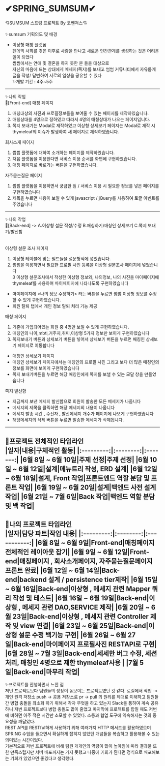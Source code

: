 # ✔SPRING_SUMSUM✔ 
💘SUMSUM 스프링 프로젝트 By 코벤져스💘
<br><br>
✨sumsum 기획의도 및 배경
- 이상형 매칭 플랫폼 <br>
펜데믹 사회를 겪은 이후로 사람을 만나고 새로운 인간관계를 생성하는 것은 어려운 일이 되었다<br>
썸썸에서는 연애 및 결혼을 하지 못한 분 들을 대상으로<br>
자신의 마음에 드는 상대에게 메세지(쪽지)를 보내고 썸썸 커뮤니티에서 자유롭게 글을 작성/ 답변하여 서로의 일상을 공유할 수 있다 <br>
✨개발 기간 : 4주~5주 <br>
----------------------------------------------------------------------------------------------------------------------
✨나의 작업<br>
🎈[Front-end]
매칭 페이지<br>
1. 매칭대상의 사진과 프로필정보들을 보여줄 수 있는 페이지를 제작하였습니다.<br>
2. 매칭상대를 4명으로 정하였고 따라서 4명의 매칭상대가 나오는 페이지입니다.<br>
3. 쪽지 보내기는 Modal로 제작하였고 이상형 상세보기 페이지는 Modal로 제작 시 thymeleaf의 이슈가 발생하여 새 페이지로 제작하였습니다.<br>

회사소개 페이지<br>
1. 썸썸 플랫폼에 대하여 소개하는 페이지를 제작하였습니다.<br>
2. 처음 플랫폼을 이용한다면 서비스 이용 순서를 화면에 구현하였습니다.<br>
3. 매칭 페이지로 바로가는 버튼을 구현하였습니다.<br>


자주묻는질문 페이지<br>
1. 썸썸 플랫폼을 이용하면서 궁금한 점 / 서비스 이용 시 필요한 정보를 넣은 페이지를 구현하였습니다 <br>
2. 제목을 누르면 내용이 보일 수 있게 javascript / jQuery를 사용하여 토글 이벤트를 주었습니다<br>
-----------------------------------------------------------------------------------------------
✨나의 작업<br>
🎈[Back-end] -> A.이상형 설문 작성/수정 B.매칭하기/매칭인 상세보기 C.쪽지 보내기/발신함<br><br><br>
이상형 설문 조사 페이지 <br>
1. 이상형 테이블에 맞는 필드들을 설문형식에 넣었습니다.<br>
2. 썸썸을 이용하면서 필요한 프로필 사진 등록을 이상형 설문조사 페이지에 넣었습니다 <br>
3  이상형 설문조사에서 작성한 이상형 정보와, 나의정보, 나의 사진을 마이페이지에 thymeleaf를 사용하여 마이페이지에 나타나도록 구현하였습니다 <br>
- 마이페이지에 <나의 정보 수정하기> 라는 버튼을 누르면 썸썸 이상형 정보를 수정 할 수 있게 구현하였습니다. <br>
- 회원 탈퇴 탭에서 개인 정보 탈퇴 처리 기능 제공<br>

매칭 페이지 <br>
1. 기존에 가입되어있는 회원 중 4명만 보일 수 있게 구현하였습니다.<br>
2. 매칭인의 나이,mbti,거주지,취미,이상형 5가지 정보만 보이게 구현하였습니다<br>
3. 쪽지보내기 버튼과 상세보기 버튼을 넣어서 상세보기 버튼을 누르면 매칭인 상세보기 페이지로 이동합니다 <br>
-  매칭인 상세보기 페이지<br>
-  매칭인 상세보기 페이지에서는 매칭인의 프로필 사진 그리고 보다 더 많은 매칭인의 정보를 화면에 보이게 구현하였습니다<br>
-  쪽지 보내기버튼을 누르면 해당 매칭인에게 쪽지를 보낼 수 있는 모달 창을 만들었습니다<br>

쪽지 발신함<br>
- 지금까지 보낸 메세지 발신함으로 회원이 발송한 모든 메세지가 나옵니다<br>
- 메세지의 제목을 클릭하면 해당 메세지의 내용이 나옵니다<br>
- 메세지 발송 시간 , 수신자 , 발신메세지 개수가 페이지에 나오게 구현하였습니다<br>
- 해당메세지의 삭제 버튼을 누르면 발송한 메세지가 삭제됩니다.<br>

------------------------------------------------------------------------------------------------------------------------------------------------------------
🎈프로젝트 전체적인 타임라인 <br>
|일자|내용|구체적인 활동|
|:---------:|:--------:|:-------:|
|6월 8일 ~ 6월 10일|주제 선정|주제 선정|
|6월 10일 ~ 6월 12일|설계|메뉴트리 작성, ERD 설계|
|6월 12일 ~ 6월 18일|설계, Front 작업|프론트엔드 역할 분담 및 프론트 작업|
|6월 19일 ~ 6월 20일|설계|백엔드 사전 설계 작업|
|6월 21일 ~ 7월 6일|Back 작업|백엔드 역할 분담 및 백 작업|
-------------------------------------------------------------------------------------------------------------------------------------------------------------
🎈나의 프로젝트 타임라인<br>
|일자|담당 파트|작업 내용|
|:---------:|:--------:|:-----------:|
|6월 8일 ~ 6월 9일|Front-end|매칭페이지 전체적인 레이아웃 잡기|
|6월 9일 ~ 6월 12일|Front-end|매칭페이지 , 회사소개페이지, 자주묻는질문페이지 프론트 완료|
|6월 12일 ~ 6월 14일|Back-end|backend 설계 / persistence tier제작|
|6월 15일 ~ 6월 16일|Back-end|이상형 , 메세지 관련 Mapper 쿼리 작성 및 테스트|
|6월 16일 ~ 6월 19일|Back-end|이상형 , 메세지 관련  DAO,SERVICE 제작|
|6월 20일 ~ 6월 23일|Back-end|이상형 , 메세지 관련 Controller 제작 및 view 연결|
|6월 23일 ~ 6월 25일|Back-end|이상형 설문 수정 백기능 구현|
|6월 26일 ~ 6월 27일|Back-end|마이페이지 프로필사진 RESTAPI로 구현|
|6월 28일 ~ 7월 3일|Back-end|세세한 버그 수정, 세션 처리, 매칭인 4명으로 제한 thymeleaf사용 |
|7월 5일|Back-end|마무리 작업|
-------------------------------------------------------------------------------------
✨프로젝트를 진행하면서 느낀 점<br>
저번 프로젝트보다 팀원들의 성장이 돋보이는 프로젝트였던 것 같다. 로컬에서 작업 -> 개인 원격 저장소 push -> 공용 저장소로 pr -> pull 의 원리를 제대로 이해하고 팀원들 간 병합 충돌을 최소화 하기 위해서 각자 무엇을 하고 있는지 Slack을 통하여 계속 공유하니 저번 프로젝트보다 병합 충돌도 많이 줄었고 마지막에 프로젝트를 합칠 때도 저번에 비하면 아주 적은 시간만 소모할 수 있었다. 소통과 협업 도구에 익숙해지는 것의 중요성을 깨달았다. <br>
REST API를 RESTful하게 사용하기 위해 여러가지 HTTP 메서드를 활용하였으며 SPRING 수업을 들으면서 확실하게 잡히지 않았던 개념들을 복습하고 활용해볼 수 있는 의미있는 시간이었다. <br>
기본적으로 저번 프로젝트에 비해 팀원 개개인의 역량이 많이 높아짐에 따라 결과물 또한 만족스럽지만 서버 배포까지는 가지 못했고 나중에 기회가 된다면 정식으로 배포해보는 기회가 있었으면 좋겠다고 생각했다. 
